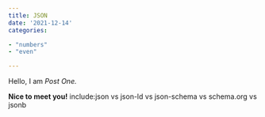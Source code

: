 ```yaml
---
title: JSON
date: '2021-12-14'
categories:

- "numbers"
- "even"

---
```


Hello, I am _Post One._

**Nice to meet you!**
include:json vs json-ld vs json-schema vs schema.org vs jsonb